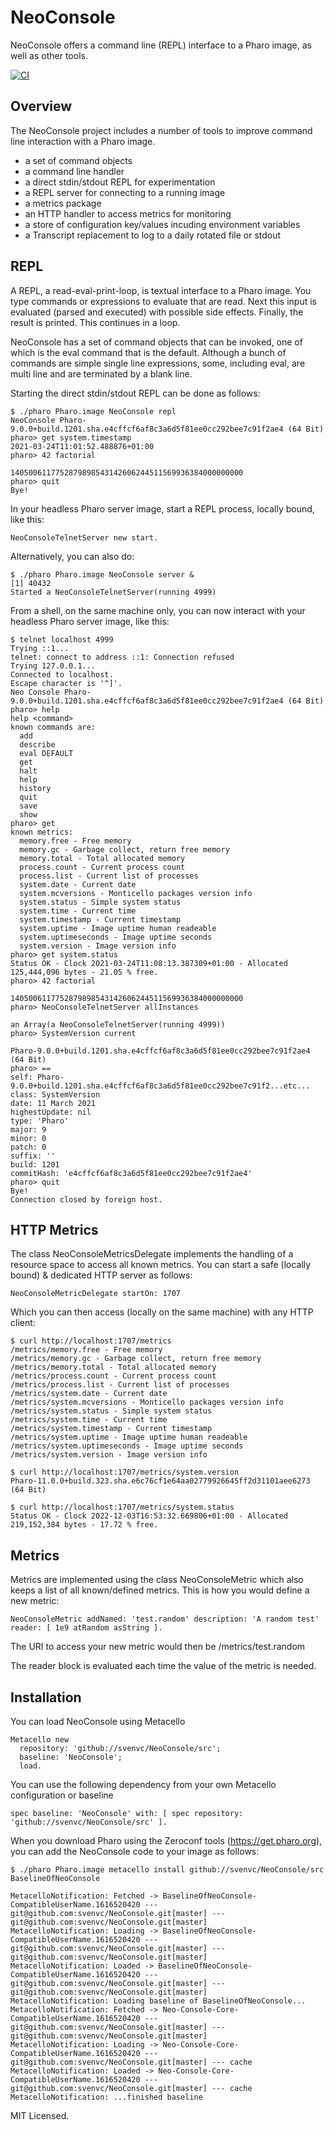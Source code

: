 # NeoConsole

NeoConsole offers a command line (REPL) interface to a Pharo image, as well as other tools.

[![CI](https://github.com/svenvc/NeoConsole/actions/workflows/CI.yml/badge.svg)](https://github.com/svenvc/NeoConsole/actions/workflows/CI.yml)

## Overview

The NeoConsole project includes a number of tools
to improve command line interaction with a Pharo image.

- a set of command objects
- a command line handler 
- a direct stdin/stdout REPL for experimentation
- a REPL server for connecting to a running image
- a metrics package
- an HTTP handler to access metrics for monitoring
- a store of configuration key/values incuding environment variables
- a Transcript replacement to log to a daily rotated file or stdout


## REPL

A REPL, a read-eval-print-loop, is textual interface to a Pharo image.
You type commands or expressions to evaluate that are read.
Next this input is evaluated (parsed and executed) with possible side effects.
Finally, the result is printed.
This continues in a loop.

NeoConsole has a set of command objects that can be invoked,
one of which is the eval command that is the default.
Although a bunch of commands are simple single line expressions,
some, including eval, are multi line and are terminated by a blank line.

Starting the direct stdin/stdout REPL can be done as follows:

```
$ ./pharo Pharo.image NeoConsole repl
NeoConsole Pharo-9.0.0+build.1201.sha.e4cffcf6af8c3a6d5f81ee0cc292bee7c91f2ae4 (64 Bit)
pharo> get system.timestamp
2021-03-24T11:01:52.488876+01:00
pharo> 42 factorial

1405006117752879898543142606244511569936384000000000
pharo> quit
Bye!
```

In your headless Pharo server image, start a REPL process, locally bound, like this:

    NeoConsoleTelnetServer new start.

Alternatively, you can also do:

    $ ./pharo Pharo.image NeoConsole server &
    [1] 40432
    Started a NeoConsoleTelnetServer(running 4999)
    
From a shell, on the same machine only, you can now interact with your headless Pharo server image, like this:

````
$ telnet localhost 4999
Trying ::1...
telnet: connect to address ::1: Connection refused
Trying 127.0.0.1...
Connected to localhost.
Escape character is '^]'.
Neo Console Pharo-9.0.0+build.1201.sha.e4cffcf6af8c3a6d5f81ee0cc292bee7c91f2ae4 (64 Bit)
pharo> help
help <command>
known commands are:
  add
  describe
  eval DEFAULT
  get
  halt
  help
  history
  quit
  save
  show
pharo> get
known metrics:
  memory.free - Free memory
  memory.gc - Garbage collect, return free memory
  memory.total - Total allocated memory
  process.count - Current process count
  process.list - Current list of processes
  system.date - Current date
  system.mcversions - Monticello packages version info
  system.status - Simple system status
  system.time - Current time
  system.timestamp - Current timestamp
  system.uptime - Image uptime human readeable
  system.uptimeseconds - Image uptime seconds
  system.version - Image version info
pharo> get system.status
Status OK - Clock 2021-03-24T11:08:13.387309+01:00 - Allocated 125,444,096 bytes - 21.05 % free.
pharo> 42 factorial

1405006117752879898543142606244511569936384000000000
pharo> NeoConsoleTelnetServer allInstances

an Array(a NeoConsoleTelnetServer(running 4999))
pharo> SystemVersion current

Pharo-9.0.0+build.1201.sha.e4cffcf6af8c3a6d5f81ee0cc292bee7c91f2ae4 (64 Bit)
pharo> ==
self: Pharo-9.0.0+build.1201.sha.e4cffcf6af8c3a6d5f81ee0cc292bee7c91f2...etc...
class: SystemVersion
date: 11 March 2021
highestUpdate: nil
type: 'Pharo'
major: 9
minor: 0
patch: 0
suffix: ''
build: 1201
commitHash: 'e4cffcf6af8c3a6d5f81ee0cc292bee7c91f2ae4'
pharo> quit
Bye!
Connection closed by foreign host.
````


## HTTP Metrics

The class NeoConsoleMetricsDelegate implements the handling of a resource space to access all known metrics.
You can start a safe (locally bound) & dedicated HTTP server as follows:

````
NeoConsoleMetricDelegate startOn: 1707
````

Which you can then access (locally on the same machine) with any HTTP client:

````
$ curl http://localhost:1707/metrics
/metrics/memory.free - Free memory
/metrics/memory.gc - Garbage collect, return free memory
/metrics/memory.total - Total allocated memory
/metrics/process.count - Current process count
/metrics/process.list - Current list of processes
/metrics/system.date - Current date
/metrics/system.mcversions - Monticello packages version info
/metrics/system.status - Simple system status
/metrics/system.time - Current time
/metrics/system.timestamp - Current timestamp
/metrics/system.uptime - Image uptime human readeable
/metrics/system.uptimeseconds - Image uptime seconds
/metrics/system.version - Image version info

$ curl http://localhost:1707/metrics/system.version
Pharo-11.0.0+build.323.sha.e6c76cf1e64aa02779926645ff2d31101aee6273 (64 Bit)

$ curl http://localhost:1707/metrics/system.status
Status OK - Clock 2022-12-03T16:53:32.669806+01:00 - Allocated 219,152,384 bytes - 17.72 % free.
````


## Metrics

Metrics are implemented using the class NeoConsoleMetric which also keeps a list of all known/defined metrics.
This is how you would define a new metric:

````
NeoConsoleMetric addNamed: 'test.random' description: 'A random test' reader: [ 1e9 atRandom asString ].
````

The URI to access your new metric would then be /metrics/test.random

The reader block is evaluated each time the value of the metric is needed.


## Installation

You can load NeoConsole using Metacello

```Smalltalk
Metacello new
  repository: 'github://svenvc/NeoConsole/src';
  baseline: 'NeoConsole';
  load.
```

You can use the following dependency from your own Metacello configuration or baseline

```Smalltalk
spec baseline: 'NeoConsole' with: [ spec repository: 'github://svenvc/NeoConsole/src' ].
```

When you download Pharo using the Zeroconf tools (https://get.pharo.org),
you can add the NeoConsole code to your image as follows:

```
$ ./pharo Pharo.image metacello install github://svenvc/NeoConsole/src BaselineOfNeoConsole

MetacelloNotification: Fetched -> BaselineOfNeoConsole-CompatibleUserName.1616520420 --- git@github.com:svenvc/NeoConsole.git[master] --- git@github.com:svenvc/NeoConsole.git[master]
MetacelloNotification: Loading -> BaselineOfNeoConsole-CompatibleUserName.1616520420 --- git@github.com:svenvc/NeoConsole.git[master] --- git@github.com:svenvc/NeoConsole.git[master]
MetacelloNotification: Loaded -> BaselineOfNeoConsole-CompatibleUserName.1616520420 --- git@github.com:svenvc/NeoConsole.git[master] --- git@github.com:svenvc/NeoConsole.git[master]
MetacelloNotification: Loading baseline of BaselineOfNeoConsole...
MetacelloNotification: Fetched -> Neo-Console-Core-CompatibleUserName.1616520420 --- git@github.com:svenvc/NeoConsole.git[master] --- git@github.com:svenvc/NeoConsole.git[master]
MetacelloNotification: Loading -> Neo-Console-Core-CompatibleUserName.1616520420 --- git@github.com:svenvc/NeoConsole.git[master] --- cache
MetacelloNotification: Loaded -> Neo-Console-Core-CompatibleUserName.1616520420 --- git@github.com:svenvc/NeoConsole.git[master] --- cache
MetacelloNotification: ...finished baseline
```

MIT Licensed.
